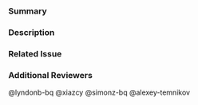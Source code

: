 ### Summary

<!--- General summary / title -->

### Description

<!--- Details of what you changed -->

### Related Issue

<!--- Link to issue where this is tracked -->

### Additional Reviewers
@lyndonb-bq
@xiazcy
@simonz-bq
@alexey-temnikov
